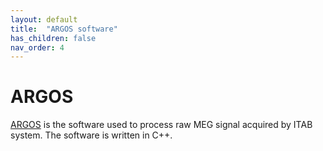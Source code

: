 ```yaml
---
layout: default
title:  "ARGOS software"
has_children: false
nav_order: 4
---
```


# ARGOS

[ARGOS](https://github.com/mambo-lab/ARGOS) is the software used to process raw MEG signal acquired by ITAB system. 
The software is written in C++.